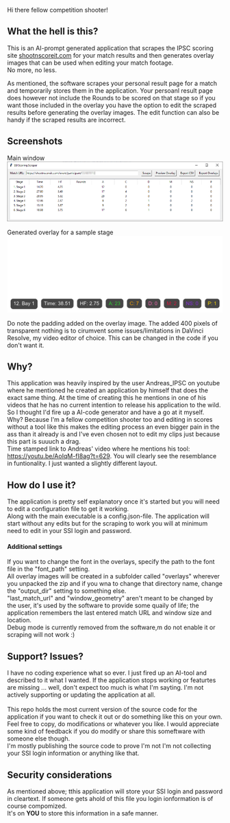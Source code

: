 Hi there fellow competition shooter!

## What the hell is this?

This is an AI-prompt generated application that scrapes the IPSC scoring site [shootnscoreit.com](https://shootnscoreit.com) for your match results and then generates overlay images that can be used when editing your match footage.<br/>
No more, no less.

As mentioned, the software scrapes your personal result page for a match and temporarily stores them in the application. Your persoanl result page does however not include the Rounds to be scored on that stage so if you want those included in the overlay you have the option to edit the scraped results before generating the overlay images. The edit function can also be handy if the scraped results are incorrect.


## Screenshots
Main window
![Application main windows screenshot](./app_demo.png)

Generated overlay for a sample stage
![Application main windows screenshot](./12_Bay_1.png)

Do note the padding added on the overlay image. The added 400 pixels of transparent nothing is to cirumvent some issues/limitations in DaVinci Resolve, my video editor of choice. This can be changed in the code if you don't want it.

## Why?
This application was heavily inspired by the user Andreas_IPSC on youtube where he mentioned he created an application by himself that does the exact same thing. At the time of creating this he mentions in one of his videos that he has no current intention to release his application to the wild. So I thought I'd fire up a AI-code generator and have a go at it myself.<br/>
Why? Because I'm a fellow competition shooter too and editing in scores without a tool like this makes the editing process an even bigger pain in the ass than it already is and I've even chosen not to edit my clips just because this part is suuuch a drag.<br/>
Time stamped link to Andreas' video where he mentions his tool: https://youtu.be/AoIqM-fI8ag?t=629. You will clearly see the resemblance in funtionality. I just wanted a slightly different layout.


## How do I use it?
The application is pretty self explanatory once it's started but you will need to edit a configuration file to get it working.<br/>
Along with the main executable is a config.json-file. The application will start without any edits but for the scraping to work you will at minimum need to edit in your SSI login and password.


#### Additional settings
If you want to change the font in the overlays, specify the path to the font file in the "font_path" setting.<br/>
All overlay images will be created in a subfolder called "overlays" wherever you unpacked the zip and if you wna to change that directory name, change the "output_dir" setting to something else.<br/>
"last_match_url" and "window_geometry" aren't meant to be changed by the user, it's used by the software to provide some quaily of life; the application remembers the last entered match URL and window size and location.<br/>
Debug mode is currently removed from the software,m do not enable it or scraping will not work :)


## Support? Issues?
I have no coding experience what so ever. I just fired up an AI-tool and described to it what I wanted. If the application stops working or featurtes are missing ... well, don't expect too much is what I'm sayting. I'm not actively supporting or updating the application at all.<br/><br/>
This repo holds the most current version of the source code for the application if you want to check it out or do something like this on your own. Feel free to copy, do modifications or whatever you like. I would appreciate some kind of feedback if you do modify or share this someftware with someone else though.<br/>
I'm mostly publishing the source code to prove I'm not I'm not collecting your SSI login information or anything like that.

## Security considerations
As mentioned above; tthis application will store your SSI login and password in cleartext. If someone gets ahold of this file you login ionformation is of course compomized.<br/>
It's on **YOU** to store this information in a safe manner.
